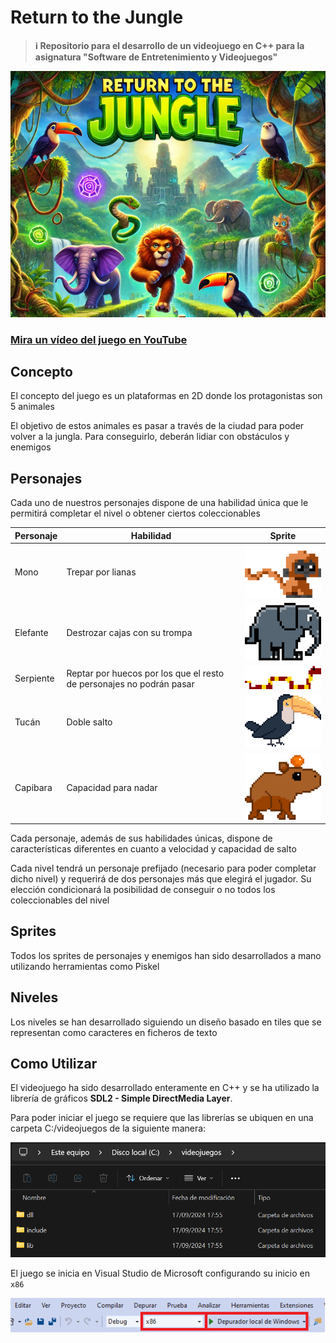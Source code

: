 # Return to the Jungle

> __ℹ️ **Repositorio para el desarrollo de un videojuego en C++ para la asignatura "Software de Entretenimiento y Videojuegos"**__

[![Video Return to the Jungle](docs/imagenes/Portada.jpg)](https://www.youtube.com/watch?v=ZclGCPnKIRk)
### [Mira un vídeo del juego en YouTube](https://www.youtube.com/watch?v=ZclGCPnKIRk)

## Concepto

El concepto del juego es un plataformas en 2D donde los protagonistas son 5 animales

El objetivo de estos animales es pasar a través de la ciudad para poder volver a la jungla. Para conseguirlo, deberán lidiar con obstáculos y enemigos

## Personajes

Cada uno de nuestros personajes dispone de una habilidad única que le permitirá completar el nivel o obtener ciertos coleccionables

| Personaje | Habilidad                                                            | Sprite                                                                                    |
| ---       | ---                                                                  | ---                                                                                       |
| Mono      | Trepar por lianas                                                    | <img src="docs/imagenes/Mono.png" alt="Mono" style="width:200px; height:auto;">           |
| Elefante  | Destrozar cajas con su trompa                                        | <img src="docs/imagenes/Elefante.png" alt="Elefante" style="width:200px; height:auto;">   |
| Serpiente | Reptar por huecos por los que el resto de personajes no podrán pasar | <img src="docs/imagenes/Serpiente.png" alt="Serpiente" style="width:200px; height:auto;"> |
| Tucán     | Doble salto                                                          | <img src="docs/imagenes/Tucan.png" alt="Tucan" style="width:200px; height:auto;">         |
| Capibara  | Capacidad para nadar                                                 | <img src="docs/imagenes/Capibara.png" alt="Capibara" style="width:200px; height:auto;">   |

Cada personaje, además de sus habilidades únicas, dispone de características diferentes en cuanto a velocidad y capacidad de salto

Cada nivel tendrá un personaje prefijado (necesario para poder completar dicho nivel) y requerirá de dos personajes más que elegirá el jugador. Su elección condicionará la posibilidad de conseguir o no todos los coleccionables del nivel

## Sprites

Todos los sprites de personajes y enemigos han sido desarrollados a mano utilizando herramientas como Piskel

## Niveles

Los niveles se han desarrollado siguiendo un diseño basado en tiles que se representan como caracteres en ficheros de texto

## Como Utilizar

El videojuego ha sido desarrollado enteramente en C++ y se ha utilizado la librería de gráficos **SDL2 - Simple DirectMedia Layer**.

Para poder iniciar el juego se requiere que las librerías se ubiquen en una carpeta C:/videojuegos de la siguiente manera:

![LibreriasEnCarpeta.png](docs/imagenes/librerias-carpeta-videojuegos.png)

El juego se inicia en Visual Studio de Microsoft configurando su inicio en `x86`

![Configuracionx86.png](docs/imagenes/x86-vs.png)
